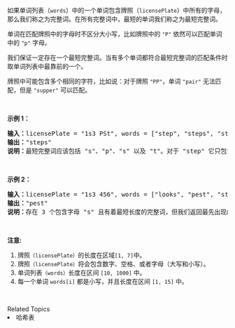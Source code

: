 <p>如果单词列表（<code>words</code>）中的一个单词包含牌照（<code>licensePlate</code>）中所有的字母，那么我们称之为完整词。在所有完整词中，最短的单词我们称之为最短完整词。</p>

<p>单词在匹配牌照中的字母时不区分大小写，比如牌照中的&nbsp;<code>&quot;P&quot;</code>&nbsp;依然可以匹配单词中的&nbsp;<code>&quot;p&quot;</code>&nbsp;字母。</p>

<p>我们保证一定存在一个最短完整词。当有多个单词都符合最短完整词的匹配条件时取单词列表中最靠前的一个。</p>

<p>牌照中可能包含多个相同的字符，比如说：对于牌照 <code>&quot;PP&quot;</code>，单词&nbsp;<code>&quot;pair&quot;</code>&nbsp;无法匹配，但是&nbsp;<code>&quot;supper&quot;</code>&nbsp;可以匹配。</p>

<p>&nbsp;</p>

<p><strong>示例 1：</strong></p>

<pre><strong>输入：</strong>licensePlate = &quot;1s3 PSt&quot;, words = [&quot;step&quot;, &quot;steps&quot;, &quot;stripe&quot;, &quot;stepple&quot;]
<strong>输出：</strong>&quot;steps&quot;
<strong>说明：</strong>最短完整词应该包括 &quot;s&quot;、&quot;p&quot;、&quot;s&quot; 以及 &quot;t&quot;。对于 &quot;step&quot; 它只包含一个 &quot;s&quot; 所以它不符合条件。同时在匹配过程中我们忽略牌照中的大小写。</pre>

<p>&nbsp;</p>

<p><strong>示例 2：</strong></p>

<pre><strong>输入：</strong>licensePlate = &quot;1s3 456&quot;, words = [&quot;looks&quot;, &quot;pest&quot;, &quot;stew&quot;, &quot;show&quot;]
<strong>输出：</strong>&quot;pest&quot;
<strong>说明：</strong>存在 3 个包含字母 &quot;s&quot; 且有着最短长度的完整词，但我们返回最先出现的完整词。
</pre>

<p>&nbsp;</p>

<p><strong>注意:</strong></p>

<ol>
	<li>牌照<code>（licensePlate）</code>的长度在区域<code>[1, 7]</code>中。</li>
	<li>牌照<code>（licensePlate）</code>将会包含数字、空格、或者字母（大写和小写）。</li>
	<li>单词列表<code>（words）</code>长度在区间&nbsp;<code>[10, 1000]</code>&nbsp;中。</li>
	<li>每一个单词&nbsp;<code>words[i]</code>&nbsp;都是小写，并且长度在区间&nbsp;<code>[1, 15]</code>&nbsp;中。</li>
</ol>

<p>&nbsp;</p>
<div><div>Related Topics</div><div><li>哈希表</li></div></div>